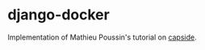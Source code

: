 # django-docker

Implementation of Mathieu Poussin's tutorial on [capside](https://www.capside.com/labs/deploying-full-django-stack-with-docker-compose/). 
